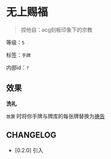 # 无上赐福

> 捏他自：acg刻板印象下的宗教

等级：`5`

标签：`手牌`

内部id：`?`

## 效果

**洗礼**

`放置` 时将你手牌与牌库的每张牌替换为[祷告](祷告.md)

## CHANGELOG

- [0.2.0] 引入
